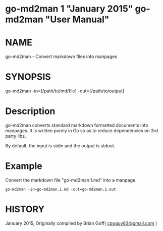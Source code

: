 go-md2man 1 "January 2015" go-md2man "User Manual"
==================================================

# NAME
  go-md2man - Convert markdown files into manpages

# SYNOPSIS
  go-md2man -in=[/path/to/md/file] -out=[/path/to/output]

# Description
  go-md2man converts standard markdown formatted documents into manpages. It is
  written purely in Go so as to reduce dependencies on 3rd party libs.

  By default, the input is stdin and the output is stdout.

# Example
  Convert the markdown file "go-md2man.1.md" into a manpage.

    go-md2man -in=go-md2man.1.md -out=go-md2man.1.out

# HISTORY
  January 2015, Originally compiled by Brian Goff( cpuguy83@gmail.com )
